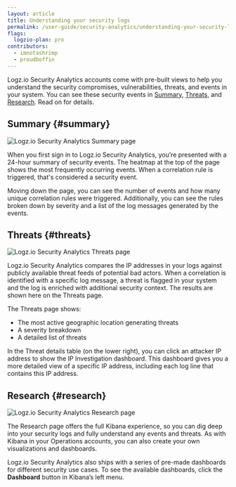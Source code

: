 ```yaml
---
layout: article
title: Understanding your security logs
permalink: /user-guide/security-analytics/understanding-your-security-logs.html
flags:
  logzio-plan: pro
contributors:
  - imnotashrimp
  - proudboffin
---
```


Logz.io Security Analytics accounts come with pre-built views to help you understand the security compromises, vulnerabilities, threats, and events in your system.
You can see these security events in [Summary](#summary), [Threats](#threats), and [Research](#research). Read on for details.

## Summary {#summary}

![Logz.io Security Analytics Summary page]({{site.baseurl}}/images/security-analytics/security-analytics--summary.png)

When you first sign in to Logz.io Security Analytics, you’re presented with a 24-hour summary of security events.
The heatmap at the top of the page shows the most frequently occurring events.
When a correlation rule is triggered, that's considered a security event.

Moving down the page, you can see the number of events and how many unique correlation rules were triggered.
Additionally, you can see the rules broken down by severity and a list of the log messages generated by the events.

## Threats {#threats}

![Logz.io Security Analytics Threats page]({{site.baseurl}}/images/security-analytics/security-analytics--threats.png)

Logz.io Security Analytics compares the IP addresses in your logs against publicly available threat feeds of potential bad actors.
When a correlation is identified with a specific log message, a threat is flagged in your system and the log is enriched with additional security context.
The results are shown here on the Threats page.

The Threats page shows:
  * The most active geographic location generating threats
  * A severity breakdown
  * A detailed list of threats

In the Threat details table (on the lower right), you can click an attacker IP address to show the IP Investigation dashboard.
This dashboard gives you a more detailed view of a specific IP address, including each log line that contains this IP address.

## Research {#research}

![Logz.io Security Analytics Research page]({{site.baseurl}}/images/security-analytics/security-analytics--research.png)

The Research page offers the full Kibana experience, so you can dig deep into your security logs and fully understand any events and threats.
As with Kibana in your Operations accounts, you can also create your own visualizations and dashboards.

Logz.io Security Analytics also ships with a series of pre-made dashboards for different security use cases.
To see the available dashboards, click the **Dashboard** button in Kibana’s left menu.